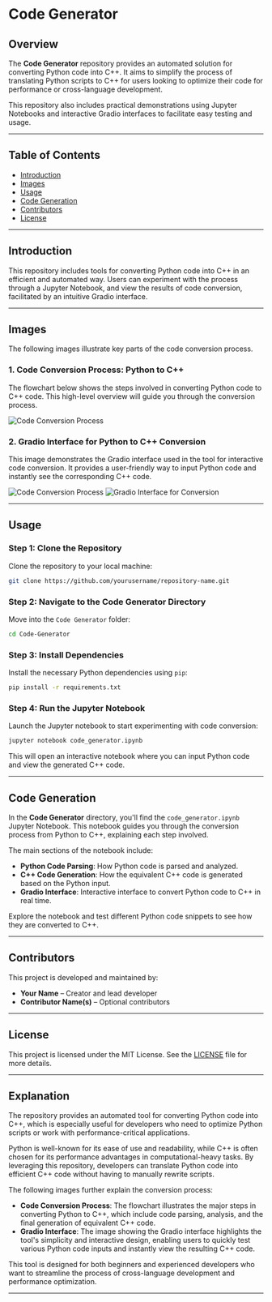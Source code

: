 
# Code Generator

## Overview

The **Code Generator** repository provides an automated solution for converting Python code into C++. It aims to simplify the process of translating Python scripts to C++ for users looking to optimize their code for performance or cross-language development.

This repository also includes practical demonstrations using Jupyter Notebooks and interactive Gradio interfaces to facilitate easy testing and usage.

---

## Table of Contents

- [Introduction](#introduction)
- [Images](#images)
- [Usage](#usage)
- [Code Generation](#code-generation)
- [Contributors](#contributors)
- [License](#license)

---

## Introduction

This repository includes tools for converting Python code into C++ in an efficient and automated way. Users can experiment with the process through a Jupyter Notebook, and view the results of code conversion, facilitated by an intuitive Gradio interface.

---

## Images

The following images illustrate key parts of the code conversion process.

### 1. **Code Conversion Process: Python to C++**

The flowchart below shows the steps involved in converting Python code to C++ code. This high-level overview will guide you through the conversion process.

![Code Conversion Process](./images/c++%20code%20conversion.png)

### 2. **Gradio Interface for Python to C++ Conversion**

This image demonstrates the Gradio interface used in the tool for interactive code conversion. It provides a user-friendly way to input Python code and instantly see the corresponding C++ code.

![Code Conversion Process](../images/c++%20code%20conversion.png)
![Gradio Interface for Conversion](../images/immageofgradio_convert_py_to_c++.png)


---

## Usage

### Step 1: Clone the Repository

Clone the repository to your local machine:

```bash
git clone https://github.com/yourusername/repository-name.git
```

### Step 2: Navigate to the Code Generator Directory

Move into the `Code Generator` folder:

```bash
cd Code-Generator
```

### Step 3: Install Dependencies

Install the necessary Python dependencies using `pip`:

```bash
pip install -r requirements.txt
```

### Step 4: Run the Jupyter Notebook

Launch the Jupyter notebook to start experimenting with code conversion:

```bash
jupyter notebook code_generator.ipynb
```

This will open an interactive notebook where you can input Python code and view the generated C++ code.

---

## Code Generation

In the **Code Generator** directory, you'll find the `code_generator.ipynb` Jupyter Notebook. This notebook guides you through the conversion process from Python to C++, explaining each step involved.

The main sections of the notebook include:
- **Python Code Parsing**: How Python code is parsed and analyzed.
- **C++ Code Generation**: How the equivalent C++ code is generated based on the Python input.
- **Gradio Interface**: Interactive interface to convert Python code to C++ in real time.

Explore the notebook and test different Python code snippets to see how they are converted to C++.

---

## Contributors

This project is developed and maintained by:

- **Your Name** – Creator and lead developer
- **Contributor Name(s)** – Optional contributors

---

## License

This project is licensed under the MIT License. See the [LICENSE](LICENSE) file for more details.

---

## Explanation

The repository provides an automated tool for converting Python code into C++, which is especially useful for developers who need to optimize Python scripts or work with performance-critical applications.

Python is well-known for its ease of use and readability, while C++ is often chosen for its performance advantages in computational-heavy tasks. By leveraging this repository, developers can translate Python code into efficient C++ code without having to manually rewrite scripts.

The following images further explain the conversion process:
- **Code Conversion Process**: The flowchart illustrates the major steps in converting Python to C++, which include code parsing, analysis, and the final generation of equivalent C++ code.
- **Gradio Interface**: The image showing the Gradio interface highlights the tool's simplicity and interactive design, enabling users to quickly test various Python code inputs and instantly view the resulting C++ code.

This tool is designed for both beginners and experienced developers who want to streamline the process of cross-language development and performance optimization.

---
